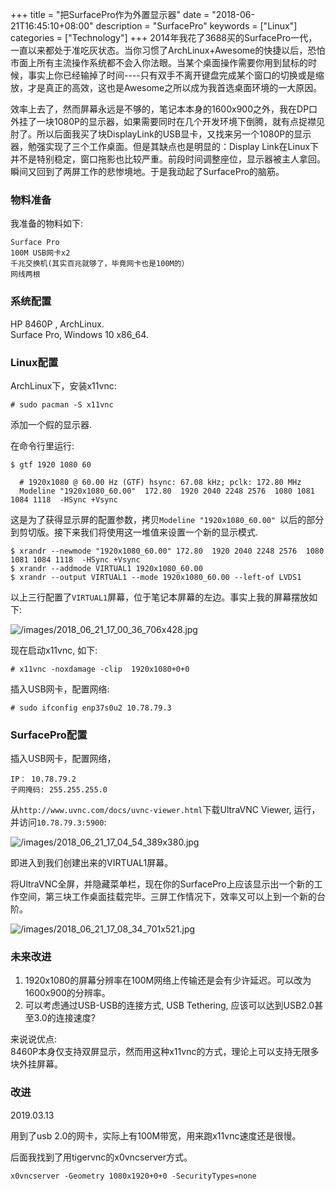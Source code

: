 +++
title = "把SurfacePro作为外置显示器"
date = "2018-06-21T16:45:10+08:00"
description = "SurfacePro"
keywords = ["Linux"]
categories = ["Technology"]
+++
2014年我花了3688买的SurfacePro一代，一直以来都处于准吃灰状态。当你习惯了ArchLinux+Awesome的快捷以后，恐怕市面上所有主流操作系统都不会入你法眼。当某个桌面操作需要你用到鼠标的时候，事实上你已经输掉了时间----只有双手不离开键盘完成某个窗口的切换或是缩放，才是真正的高效，这也是Awesome之所以成为我首选桌面环境的一大原因。    

效率上去了，然而屏幕永远是不够的，笔记本本身的1600x900之外，我在DP口外挂了一块1080P的显示器，如果需要同时在几个开发环境下倒腾，就有点捉襟见肘了。所以后面我买了块DisplayLink的USB显卡，又找来另一个1080P的显示器，勉强实现了三个工作桌面。但是其缺点也是明显的：Display Link在Linux下并不是特别稳定，窗口拖影也比较严重。前段时间调整座位，显示器被主人拿回。瞬间又回到了两屏工作的悲惨境地。于是我动起了SurfacePro的脑筋。    

### 物料准备
我准备的物料如下:    

```
Surface Pro    
100M USB网卡x2
千兆交换机(其实百兆就够了，毕竟网卡也是100M的）
网线两根
```
### 系统配置
HP 8460P , ArchLinux.    
Surface Pro, Windows 10 x86_64.    

### Linux配置
ArchLinux下，安装x11vnc:   

```
# sudo pacman -S x11vnc
```
添加一个假的显示器.    

在命令行里运行:    

```
$ gtf 1920 1080 60

  # 1920x1080 @ 60.00 Hz (GTF) hsync: 67.08 kHz; pclk: 172.80 MHz
  Modeline "1920x1080_60.00"  172.80  1920 2040 2248 2576  1080 1081 1084 1118  -HSync +Vsync
```
这是为了获得显示屏的配置参数，拷贝`Modeline "1920x1080_60.00"
`以后的部分到剪切版。接下来我们将使用这一堆值来设置一个新的显示模式.    

```
$ xrandr --newmode "1920x1080_60.00" 172.80  1920 2040 2248 2576  1080 1081 1084 1118  -HSync +Vsync
$ xrandr --addmode VIRTUAL1 1920x1080_60.00
$ xrandr --output VIRTUAL1 --mode 1920x1080_60.00 --left-of LVDS1
```
以上三行配置了`VIRTUAL1`屏幕，位于笔记本屏幕的左边。事实上我的屏幕摆放如下:    

![/images/2018_06_21_17_00_36_706x428.jpg](/images/2018_06_21_17_00_36_706x428.jpg)

现在启动x11vnc, 如下:    

```
# x11vnc -noxdamage -clip  1920x1080+0+0
```
插入USB网卡，配置网络:    

```
# sudo ifconfig enp37s0u2 10.78.79.3
```
### SurfacePro配置
插入USB网卡，配置网络，    

```
IP： 10.78.79.2
子网掩码: 255.255.255.0
```
从`http://www.uvnc.com/docs/uvnc-viewer.html`下载UltraVNC Viewer,
运行，并访问`10.78.79.3:5900`:    

![/images/2018_06_21_17_04_54_389x380.jpg](/images/2018_06_21_17_04_54_389x380.jpg)

即进入到我们创建出来的VIRTUAL1屏幕。    


将UltraVNC全屏，并隐藏菜单栏，现在你的SurfacePro上应该显示出一个新的工作空间，第三块工作桌面挂载完毕。三屏工作情况下，效率又可以上到一个新的台阶。    

![/images/2018_06_21_17_08_34_701x521.jpg](/images/2018_06_21_17_08_34_701x521.jpg)

### 未来改进
1. 1920x1080的屏幕分辨率在100M网络上传输还是会有少许延迟。可以改为1600x900的分辨率。   
2. 可以考虑通过USB-USB的连接方式, USB Tethering,
   应该可以达到USB2.0甚至3.0的连接速度?         

来说说优点:   
8460P本身仅支持双屏显示，然而用这种x11vnc的方式，理论上可以支持无限多块外挂屏幕。

### 改进
2019.03.13    

用到了usb 2.0的网卡，实际上有100M带宽，用来跑x11vnc速度还是很慢。    

后面我找到了用tigervnc的x0vncserver方式。    


```
x0vncserver -Geometry 1080x1920+0+0 -SecurityTypes=none
```

